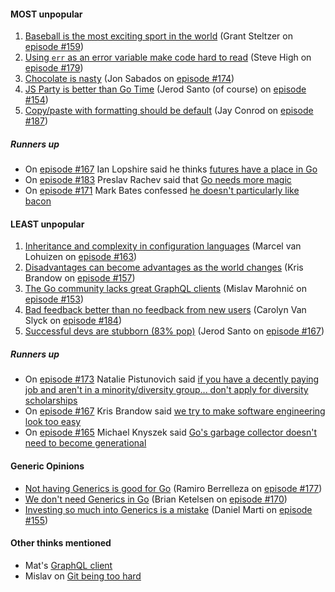 #### MOST unpopular

1. [Baseball is the most exciting sport in the world](https://twitter.com/GoTimeFM/status/1348640105532108800) (Grant Steltzer on [episode #159](https://gotime.fm/159))
2. [Using `err` as an error variable make code hard to read](https://twitter.com/GoTimeFM/status/1402981188483092480) (Steve High on [episode #179](https://gotime.fm/179))
3. [Chocolate is nasty](https://twitter.com/GoTimeFM/status/1390345891840618500) (Jon Sabados on [episode #174](https://gotime.fm/174))
4. [JS Party is better than Go Time](https://twitter.com/GoTimeFM/status/1334165485257170951) (Jerod Santo (of course) on [episode #154](https://gotime.fm/154))
5. [Copy/paste with formatting should be default](https://twitter.com/GoTimeFM/status/1422256489947975681) (Jay Conrod on [episode #187](https://gotime.fm/187))

##### Runners up

- On [episode #167](https://gotime.fm/167) Ian Lopshire said he thinks [futures have a place in Go](https://twitter.com/GoTimeFM/status/1366775266119462912)
- On [episode #183](https://gotime.fm/183) Preslav Rachev said that [Go needs more magic](https://twitter.com/GoTimeFM/status/1412842352515981312)
- On [episode #171](https://gotime.fm/171) Mark Bates confessed [he doesn't particularly like bacon](https://twitter.com/GoTimeFM/status/1379436873701990401)

#### LEAST unpopular

1. [Inheritance and complexity in configuration languages](https://twitter.com/GoTimeFM/status/1356686331116728322) (Marcel van Lohuizen on [episode #163](https://gotime.fm/163))
2. [Disadvantages can become advantages as the world changes](https://twitter.com/GoTimeFM/status/1346144655495327751) (Kris Brandow on [episode #157](https://gotime.fm/157))
3. [The Go community lacks great GraphQL clients](https://twitter.com/GoTimeFM/status/1331619363976343554) (Mislav Marohnić on [episode #153](https://gotime.fm/153))
4. [Bad feedback better than no feedback from new users](https://twitter.com/GoTimeFM/status/1417903145993244678) (Carolyn Van Slyck on [episode #184](https://gotime.fm/184))
5. [Successful devs are stubborn (83% pop)](https://twitter.com/GoTimeFM/status/1368937648782475264) (Jerod Santo on [episode #167](https://gotime.fm/167))

##### Runners up

- On [episode #173](https://gotime.fm/173) Natalie Pistunovich said [if you have a decently paying job and aren't in a minority/diversity group... don't apply for diversity scholarships](https://twitter.com/GoTimeFM/status/1386008802265223177)
- On [episode #167](https://gotime.fm/167) Kris Brandow said [we try to make software engineering look too easy](https://twitter.com/GoTimeFM/status/1367624726814859264)
- On [episode #165](https://gotime.fm/165) Michael Knyszek said [Go's garbage collector doesn't need to become generational](https://twitter.com/GoTimeFM/status/1362158457520934912)

#### Generic Opinions

- [Not having Generics is good for Go](https://twitter.com/GoTimeFM/status/1395735072758771713) (Ramiro Berrelleza on [episode #177](https://gotime.fm/177))
- [We don't need Generics in Go](https://twitter.com/GoTimeFM/status/1375458069073788929) (Brian Ketelsen on [episode #170](https://gotime.fm/170))
- [Investing so much into Generics is a mistake](https://twitter.com/GoTimeFM/status/1336707834558418948) (Daniel Marti on [episode #155](https://gotime.fm/155))

#### Other thinks mentioned

- Mat's [GraphQL client](https://github.com/machinebox/graphql)
- Mislav on [Git being too hard](https://changelog.com/posts/git-is-simply-too-hard)
